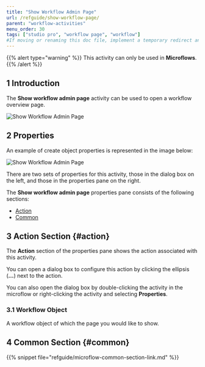 ```yaml
---
title: "Show Workflow Admin Page"
url: /refguide/show-workflow-page/
parent: "workflow-activities"
menu_order: 30
tags: ["studio pro", "workflow page", "workflow"]
#If moving or renaming this doc file, implement a temporary redirect and let the respective team know they should update the URL in the product. See Mapping to Products for more details.
---
```


{{% alert type="warning" %}}
This activity can only be used in **Microflows**.
{{% /alert %}}

## 1 Introduction

The **Show workflow admin page** activity can be used to open a workflow overview page. 

![Show Workflow Admin Page](/attachments/refguide/modeling/application-logic/microflows-and-nanoflows/activities/workflow-activities/show-workflow-page/open-workflow-page.jpg)

## 2 Properties

An example of create object properties is represented in the image below:

![Show Workflow Admin Page](/attachments/refguide/modeling/application-logic/microflows-and-nanoflows/activities/workflow-activities/show-workflow-page/open-workflow-page-properties.jpg)

There are two sets of properties for this activity, those in the dialog box on the left, and those in the properties pane on the right.

The **Show workflow admin page** properties pane consists of the following sections:

* [Action](#action)
* [Common](#common)

## 3 Action Section {#action}

The **Action** section of the properties pane shows the action associated with this activity.

You can open a dialog box to configure this action by clicking the ellipsis (**…**) next to the action.

You can also open the dialog box by double-clicking the activity in the microflow or right-clicking the activity and selecting **Properties**.

### 3.1 Workflow Object

A workflow object of which the page you would like to show.

## 4 Common Section {#common}

{{% snippet file="refguide/microflow-common-section-link.md" %}}